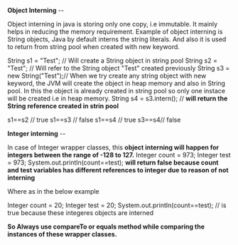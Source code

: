 **Object Interning** --

Object interning in java is storing only one copy, i.e immutable. It mainly helps in reducing the memory requirement.
Example of object interning is String objects, Java by default interns the string literals.
And also it is used to return from string pool when created with new keyword.


String s1 = "Test"; // Will create  a String object in string pool
String s2 = "Test"; // Will refer to the String object "Test" created previously
String s3 = new String("Test");// When we try create any string object with new keyword, the JVM will create the object in heap memory and also in String pool. In this the object is already created in string pool so only one instace will be created i.e in heap memory.
String s4 = s3.intern();  // **will return the String reference created in strin pool**

s1==s2 // true
s1==s3 // false
s1==s4 // true
s3==s4// false

**Integer interning** -- 

In case of Integer wrapper classes, this **object interning will happen for integers between the range of -128 to 127.**
Integer count = 973;
Integer test = 973;
System.out.println(count==test); **will return false because count and test variables has different references to integer due to reason of not interning**

Where as in the below example

Integer count = 20;
Integer test = 20;
System.out.println(count==test); // is true because these integeres objects are interned


**So Always use compareTo or equals method while comparing the instances of these wrapper classes.**

